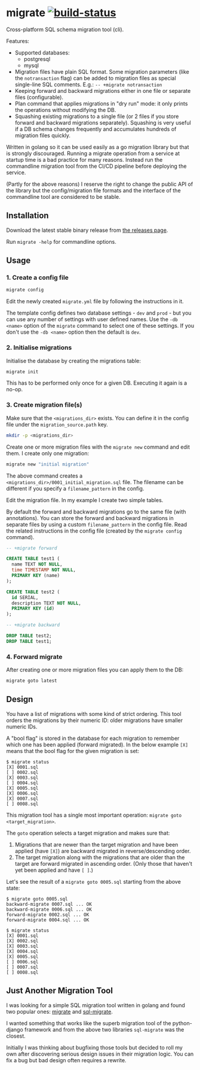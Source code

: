 # migrate [![build-status](https://travis-ci.org/pasztorpisti/migrate.svg?branch=master)](https://travis-ci.org/pasztorpisti/migrate)

Cross-platform SQL schema migration tool (cli).

Features:

- Supported databases:
  - postgresql
  - mysql
- Migration files have plain SQL format. Some migration parameters (like the
  `notransaction` flag) can be added to migration files as special single-line
  SQL comments. E.g.: `-- +migrate notransaction`
- Keeping forward and backward migrations either in one file or separate files
  (configurable).
- Plan command that applies migrations in "dry run" mode:
  it only prints the operations without modifying the DB.
- Squashing existing migrations to a single file (or 2 files if you store
  forward and backward migrations separately). Squashing is very useful if a DB
  schema changes frequently and accumulates hundreds of migration files quickly.

Written in golang so it can be used easily as a go migration library but that is
strongly discouraged.
Running a migrate operation from a service at startup time is a bad practice for many reasons.
Instead run the commandline migration tool from the CI/CD pipeline before deploying the service.

(Partly for the above reasons) I reserve the right to change the public API of
the library but the config/migration file formats and the interface of the
commandline tool are considered to be stable.

## Installation

Download the latest stable binary release from
[the releases page](https://github.com/pasztorpisti/migrate/releases).

Run `migrate -help` for commandline options.

## Usage

### 1. Create a config file

```bash
migrate config
```

Edit the newly created `migrate.yml` file by following the instructions in it.

The template config defines two database settings - `dev` and `prod` - but
you can use any number of settings with user defined names.
Use the `-db <name>` option of the `migrate` command to select one of these settings.
If you don't use the `-db <name>` option then the default is `dev`.

### 2. Initialise migrations

Initialise the database by creating the migrations table:

```bash
migrate init
```

This has to be performed only once for a given DB. Executing it again is a no-op.

### 3. Create migration file(s)

Make sure that the `<migrations_dir>` exists.
You can define it in the config file under the `migration_source.path` key.

```bash
mkdir -p <migrations_dir>
```

Create one or more migration files with the `migrate new` command and edit them.
I create only one migration:

```bash
migrate new "initial migration"
```

The above command creates a `<migrations_dir>/0001_initial_migration.sql` file.
The filename can be different if you specify a `filename_pattern` in the config.

Edit the migration file. In my example I create two simple tables.

By default the forward and backward migrations go to the same file (with annotations).
You can store the forward and backward migrations in separate files by using a
custom `filename_pattern` in the config file. Read the related instructions in
the config file (created by the `migrate config` command).

```sql
-- +migrate forward

CREATE TABLE test1 (
  name TEXT NOT NULL,
  time TIMESTAMP NOT NULL,
  PRIMARY KEY (name)
);

CREATE TABLE test2 (
  id SERIAL,
  description TEXT NOT NULL,
  PRIMARY KEY (id)
);

-- +migrate backward

DROP TABLE test2;
DROP TABLE test1;
```

### 4. Forward migrate

After creating one or more migration files you can apply them to the DB:

```bash
migrate goto latest
```

## Design

You have a list of migrations with some kind of strict ordering.
This tool orders the migrations by their numeric ID: older migrations have
smaller numeric IDs.

A "bool flag" is stored in the database for each migration to remember
which one has been applied (forward migrated).
In the below example `[X]` means that the bool flag for the given migration is set:

```
$ migrate status
[X] 0001.sql
[ ] 0002.sql
[X] 0003.sql
[ ] 0004.sql
[X] 0005.sql
[X] 0006.sql
[X] 0007.sql
[ ] 0008.sql
```

This migration tool has a single most important operation: `migrate goto <target_migration>`.

The `goto` operation selects a target migration and makes sure that:

1. Migrations that are newer than the target migration and have been applied
   (have `[X]`) are backward migrated in reverse/descending order.
2. The target migration along with the migrations that are older than
   the target are forward migrated in ascending order.
   (Only those that haven't yet been applied and have `[ ]`.)

Let's see the result of a `migrate goto 0005.sql` starting from the above state:

```
$ migrate goto 0005.sql
backward-migrate 0007.sql ... OK
backward-migrate 0006.sql ... OK
forward-migrate 0002.sql ... OK
forward-migrate 0004.sql ... OK

$ migrate status
[X] 0001.sql
[X] 0002.sql
[X] 0003.sql
[X] 0004.sql
[X] 0005.sql
[ ] 0006.sql
[ ] 0007.sql
[ ] 0008.sql
```

## Just Another Migration Tool

I was looking for a simple SQL migration tool written in golang and found two
popular ones: [migrate](https://github.com/mattes/migrate)
and [sql-migrate](https://github.com/rubenv/sql-migrate).

I wanted something that works like the superb migration tool of the python-django
framework and from the above two libraries `sql-migrate` was the closest.

Initially I was thinking about bugfixing those tools but decided to roll my own
after discovering serious design issues in their migration logic.
You can fix a bug but bad design often requires a rewrite.
